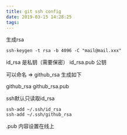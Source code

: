 ```yaml
---
title: git ssh config
date: 2019-03-15 14:28:25
tags:
---
```


生成rsa
```
ssh-keygen -t rsa -b 4096 -C "mail@mail.xxx"
```

id_rsa 是私钥（需要保密）	id_rsa.pub 公钥

可以命名 => github_rsa 生成如下

github_rsa	github_rsa.pub


ssh默认只读取id_rsa

```
ssh-add ~/.ssh/id_rsa
ssh-add ~/.ssh/github_rsa
```

.pub 内容设置在线上 